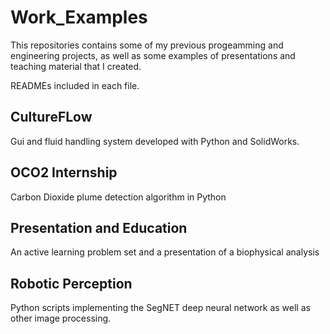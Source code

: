 # Work_Examples

This repositories contains some of my previous progeamming and engineering projects, as well as some examples of presentations and teaching material that I created.

READMEs included in each file.

## CultureFLow
Gui and fluid handling system developed with Python and SolidWorks.

## OCO2 Internship
Carbon Dioxide plume detection algorithm in Python

## Presentation and Education
An active learning problem set and a presentation of a biophysical analysis

## Robotic Perception
Python scripts implementing the SegNET deep neural network as well as other image processing.
